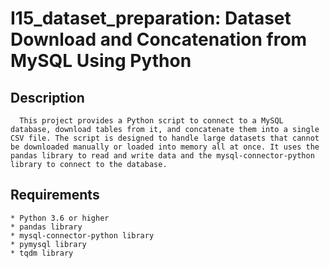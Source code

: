 # I15_dataset_preparation: Dataset Download and Concatenation from MySQL Using Python

## Description

      This project provides a Python script to connect to a MySQL database, download tables from it, and concatenate them into a single CSV file. The script is designed to handle large datasets that cannot be downloaded manually or loaded into memory all at once. It uses the pandas library to read and write data and the mysql-connector-python library to connect to the database.

## Requirements
    * Python 3.6 or higher
    * pandas library
    * mysql-connector-python library
    * pymysql library
    * tqdm library

